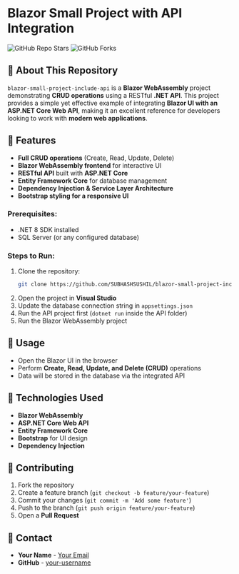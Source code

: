 # Blazor Small Project with API Integration

![GitHub Repo Stars](https://img.shields.io/github/stars/SUBHASHSUSHIL/blazor-small-project-include-api?style=social)
![GitHub Forks](https://img.shields.io/github/forks/SUBHASHSUSHIL/blazor-small-project-include-api?style=social)

## 📌 About This Repository

`blazor-small-project-include-api` is a **Blazor WebAssembly** project demonstrating **CRUD operations** using a RESTful **.NET API**. This project provides a simple yet effective example of integrating **Blazor UI with an ASP.NET Core Web API**, making it an excellent reference for developers looking to work with **modern web applications**.

## 🚀 Features

- **Full CRUD operations** (Create, Read, Update, Delete)
- **Blazor WebAssembly frontend** for interactive UI
- **RESTful API** built with **ASP.NET Core**
- **Entity Framework Core** for database management
- **Dependency Injection & Service Layer Architecture**
- **Bootstrap styling for a responsive UI**

### Prerequisites:
- .NET 8 SDK installed
- SQL Server (or any configured database)

### Steps to Run:
1. Clone the repository:
   ```sh
   git clone https://github.com/SUBHASHSUSHIL/blazor-small-project-include-api.git
   ```
2. Open the project in **Visual Studio**
3. Update the database connection string in `appsettings.json`
4. Run the API project first (`dotnet run` inside the API folder)
5. Run the Blazor WebAssembly project

## 📖 Usage

- Open the Blazor UI in the browser
- Perform **Create, Read, Update, and Delete (CRUD)** operations
- Data will be stored in the database via the integrated API

## 🔧 Technologies Used

- **Blazor WebAssembly**
- **ASP.NET Core Web API**
- **Entity Framework Core**
- **Bootstrap** for UI design
- **Dependency Injection**

## 🤝 Contributing

1. Fork the repository
2. Create a feature branch (`git checkout -b feature/your-feature`)
3. Commit your changes (`git commit -m 'Add some feature'`)
4. Push to the branch (`git push origin feature/your-feature`)
5. Open a **Pull Request**

## 📧 Contact

- **Your Name** - [Your Email](mailto:sushilthakur9792@gmail.com)
- **GitHub** - [your-username](https://github.com/SUBHASHSUSHIL)
